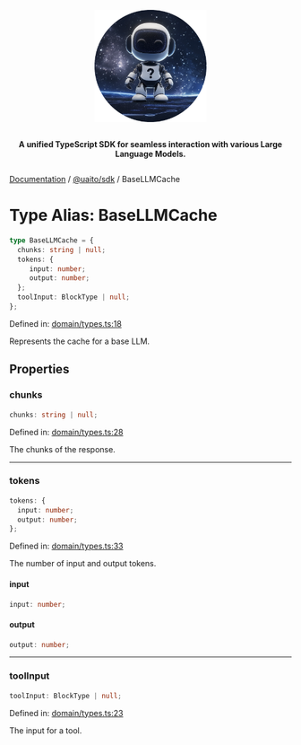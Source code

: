 <div style="display:flex; flex-direction:column; align-items:center;">
<p align="center">
  <img src="../UAITO.png" alt="UAITO Logo" width="200"/>
</p>

<p align="center">
  <strong>A unified TypeScript SDK for seamless interaction with various Large Language Models.</strong>
</p>
</div>

[Documentation](README.md) / [@uaito/sdk](@uaito.sdk.md) / BaseLLMCache

# Type Alias: BaseLLMCache

```ts
type BaseLLMCache = {
  chunks: string | null;
  tokens: {
     input: number;
     output: number;
  };
  toolInput: BlockType | null;
};
```

Defined in: [domain/types.ts:18](https://github.com/elribonazo/uaito/blob/ab87da6190fe18ca789b112d80a001767ccf222e/packages/sdk/src/domain/types.ts#L18)

Represents the cache for a base LLM.

## Properties

### chunks

```ts
chunks: string | null;
```

Defined in: [domain/types.ts:28](https://github.com/elribonazo/uaito/blob/ab87da6190fe18ca789b112d80a001767ccf222e/packages/sdk/src/domain/types.ts#L28)

The chunks of the response.

***

### tokens

```ts
tokens: {
  input: number;
  output: number;
};
```

Defined in: [domain/types.ts:33](https://github.com/elribonazo/uaito/blob/ab87da6190fe18ca789b112d80a001767ccf222e/packages/sdk/src/domain/types.ts#L33)

The number of input and output tokens.

#### input

```ts
input: number;
```

#### output

```ts
output: number;
```

***

### toolInput

```ts
toolInput: BlockType | null;
```

Defined in: [domain/types.ts:23](https://github.com/elribonazo/uaito/blob/ab87da6190fe18ca789b112d80a001767ccf222e/packages/sdk/src/domain/types.ts#L23)

The input for a tool.
